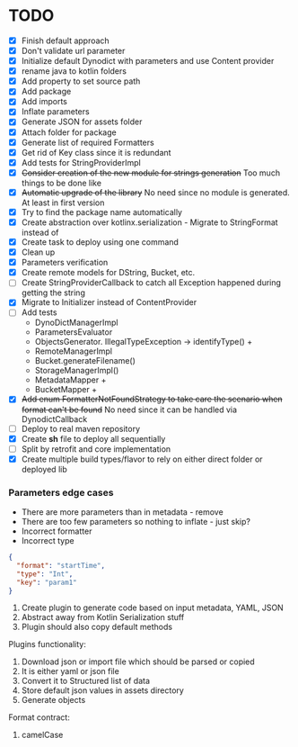 # TODO

- [x] Finish default approach
- [x] Don't validate url parameter
- [x] Initialize default Dynodict with parameters and use Content provider
- [x] rename java to kotlin folders
- [x] Add property to set source path
- [x] Add package
- [x] Add imports
- [x] Inflate parameters
- [x] Generate JSON for assets folder
- [x] Attach folder for package
- [x] Generate list of required Formatters
- [x] Get rid of Key class since it is redundant
- [x] Add tests for StringProviderImpl
- [x] ~~Consider creation of the new module for strings generation~~ Too much things to be done like
- [x] ~~Automatic upgrade of the library~~ No need since no module is generated. At least in first
  version
- [x] Try to find the package name automatically
- [x] Create abstraction over kotlinx.serialization - Migrate to StringFormat instead of
- [x] Create task to deploy using one command
- [x] Clean up
- [x] Parameters verification
- [x] Create remote models for DString, Bucket, etc.
- [ ] Create StringProviderCallback to catch all Exception happened during getting the string
- [x] Migrate to Initializer instead of ContentProvider
- [ ] Add tests
  * DynoDictManagerImpl
  * ParametersEvaluator
  * ObjectsGenerator. IllegalTypeException -> identifyType() +
  * RemoteManagerImpl
  * Bucket.generateFilename()
  * StorageManagerImpl()
  * MetadataMapper + 
  * BucketMapper +
- [x] ~~Add enum FormatterNotFoundStrategy to take care the scenario when format can't be found~~ No need since it can be handled via DynodictCallback
- [ ] Deploy to real maven repository
- [x] Create **sh** file to deploy all sequentially
- [ ] Split by retrofit and core implementation
- [x] Create multiple build types/flavor to rely on either direct folder or deployed lib

### Parameters edge cases

- There are more parameters than in metadata - remove
- There are too few parameters so nothing to inflate - just skip?
- Incorrect formatter
- Incorrect type

```json
{
  "format": "startTime",
  "type": "Int",
  "key": "param1"
}
```

1. Create plugin to generate code based on input metadata, YAML, JSON
2. Abstract away from Kotlin Serialization stuff
3. Plugin should also copy default methods

Plugins functionality:

1. Download json or import file which should be parsed or copied
2. It is either yaml or json file
3. Convert it to Structured list of data
4. Store default json values in assets directory
5. Generate objects

Format contract:

1. camelCase
